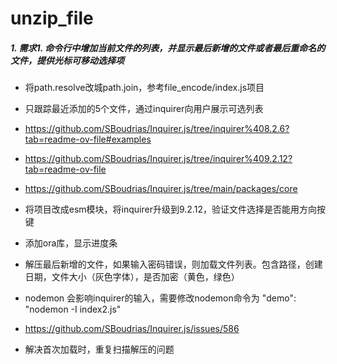 # unzip_file

##### 1. 需求1. 命令行中增加当前文件的列表，并显示最后新增的文件或者最后重命名的文件，提供光标可移动选择项
 - 将path.resolve改城path.join，参考file_encode/index.js项目
 - 只跟踪最近添加的5个文件，通过inquirer向用户展示可选列表
 - https://github.com/SBoudrias/Inquirer.js/tree/inquirer%408.2.6?tab=readme-ov-file#examples
 - https://github.com/SBoudrias/Inquirer.js/tree/inquirer%409.2.12?tab=readme-ov-file
 - https://github.com/SBoudrias/Inquirer.js/tree/main/packages/core
 - 将项目改成esm模块，将inquirer升级到9.2.12，验证文件选择是否能用方向按键
 - 添加ora库，显示进度条
 - 解压最后新增的文件，如果输入密码错误，则加载文件列表。包含路径，创建日期，文件大小（灰色字体），是否加密（黄色，绿色）
- nodemon 会影响inquirer的输入，需要修改nodemon命令为     "demo": "nodemon -I index2.js"
- https://github.com/SBoudrias/Inquirer.js/issues/586

- 解决首次加载时，重复扫描解压的问题